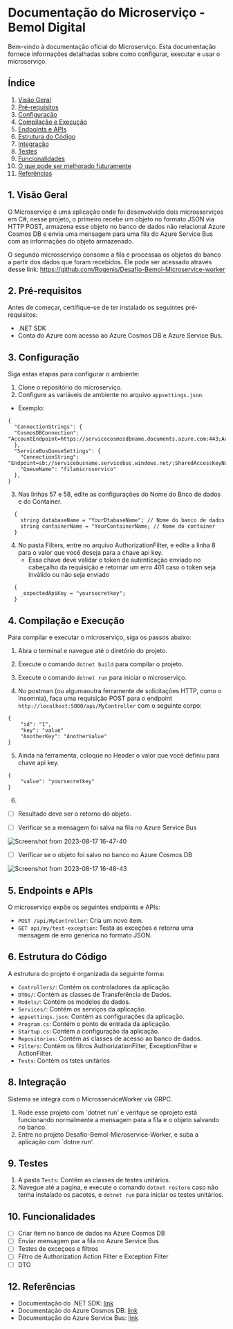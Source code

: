 # Documentação do Microserviço - Bemol Digital

Bem-vindo à documentação oficial do Microserviço. Esta documentação fornece informações detalhadas sobre como configurar, executar e usar o microserviço.

## Índice

1. [Visão Geral](#visão-geral)
2. [Pré-requisitos](#pré-requisitos)
3. [Configuração](#configuração)
4. [Compilação e Execução](#compilação-e-execução)
5. [Endpoints e APIs](#endpoints-e-apis)
6. [Estrutura do Código](#estrutura-do-código)
7. [Integração](#integração)
8. [Testes](#testes)
9. [Funcionalidades](#funcionalidades)
10. [O que pode ser melhorado futuramente](#o-que-pode-ser-melhorado-futuramente)
11. [Referências](#referências)

## 1. Visão Geral

O Microserviço é uma aplicação onde foi desenvolvido dois microsserviços em C#, nesse projeto, o primeiro recebe um objeto no formato
JSON via HTTP POST, armazena esse objeto no banco de dados não relacional Azure Cosmos DB e envia uma mensagem para uma fila do Azure Service Bus com as informações do objeto armazenado.

O segundo microsserviço consome a fila e processaa os objetos do banco a partir dos dados que foram
recebidos. Ele pode ser acessado através desse link: https://github.com/Rogenis/Desafio-Bemol-Microservice-worker

## 2. Pré-requisitos

Antes de começar, certifique-se de ter instalado os seguintes pré-requisitos:
- .NET SDK
- Conta do Azure com acesso ao Azure Cosmos DB e Azure Service Bus.

## 3. Configuração

Siga estas etapas para configurar o ambiente:
1. Clone o repositório do microserviço.
2. Configure as variáveis de ambiente no arquivo `appsettings.json`.
- Exemplo:
```
{
  "ConnectionStrings": {
  "CosmosDBConnection": "AccountEndpoint=https://servicecosmosdbname.documents.azure.com:443;AccountKey=youaccountname;"
  },
  "ServiceBusQueueSettings": {
    "ConnectionString": "Endpoint=sb://servicebusname.servicebus.windows.net/;SharedAccessKeyName=RootManageSharedAccessKey;SharedAccessKey=yousharedacesskey",
    "QueueName": "filamicroservico"
  },
}
```
3. Nas linhas 57 e 58, edite as configurações do Nome do Bnco de dados e do Container.
```
  {
    string databaseName = "YourDtabaseName"; // Nome do banco de dados
    string containerName = "YourContainerName; // Nome do container
  }
```
4. No pasta Filters, entre no arquivo AuthorizationFilter, e edite a linha 8 para o valor que você deseja para a chave api key.
   - Essa chave deve validar o token de autenticação enviado no cabeçalho da requisição e retornar um erro 401 caso o token seja inválido ou não seja enviado
```
  {
    _expectedApiKey = "yoursecretkey"; 
  }
```

## 4. Compilação e Execução

Para compilar e executar o microserviço, siga os passos abaixo:
1. Abra o terminal e navegue até o diretório do projeto.
2. Execute o comando `dotnet build` para compilar o projeto.
3. Execute o comando `dotnet run` para iniciar o microserviço.

4. No postman (ou algumaoutra ferramente de solicitações HTTP, como o Insomnia), faça uma requisição POST para o endpoint `http://localhost:5000/api/MyController` com o seguinte corpo:
```
{
    "id": "1",
    "key": "value"
    "AnotherKey": "AnotherValue"
}
```
5. Ainda na ferramenta, coloque no Header o valor que você definiu para chave api key.
```
{
    "value": "yoursecretkey"
}
```
6.
  - [ ] Resultado deve ser o retorno do objeto.
   
  - [ ] Verificar se a mensagem foi salva na fila no Azure Service Bus
        
![Screenshot from 2023-08-17 16-47-40](https://github.com/Rogenis/Desafio-Bemol-Microservice/assets/49156356/fda3dd8d-9aac-482e-b35a-5bc95b507def)


- [ ] Verificar se o objeto foi salvo no banco no Azure Cosmos DB

![Screenshot from 2023-08-17 16-48-43](https://github.com/Rogenis/Desafio-Bemol-Microservice/assets/49156356/ddbc714d-3b72-48bc-8961-eb70fb803f2a)



## 5. Endpoints e APIs

O microserviço expõe os seguintes endpoints e APIs:

- `POST /api/MyController`: Cria um novo item.
- `GET api/my/test-exception`: Testa as exceções e retorna uma mensagem de erro genérica no formato JSON. 

## 6. Estrutura do Código

A estrutura do projeto é organizada da seguinte forma:
- `Controllers/`: Contém os controladores da aplicação.
- `DTOs/`: Contém as classes de Transferência de Dados.
- `Models/`: Contém os modelos de dados.
- `Services/`: Contém os serviços da aplicação.
- `appsettings.json`: Contém as configurações da aplicação.
- `Program.cs`: Contém o ponto de entrada da aplicação.
- `Startup.cs`: Contém a configuração da aplicação.
- `Repositóries`: Contém as classes de acesso ao banco de dados.
- `Filters`: Contém os filtros AuthorizationFilter, ExceptionFilter e ActionFilter.
- `Tests`: Contém os tstes unitários

## 8. Integração

Sistema se integra com o MicrosserviceWorker via GRPC.
1. Rode esse projeto com `dotnet run' e verifque se oprojeto está funcionando normalmente a mensagem para a fila e o objeto salvando no banco.
2. Entre no projeto Desafio-Bemol-Microservice-Worker, e suba a aplicação com `dotne run'. 

## 9. Testes

1. A pasta `Tests`: Contém as classes de testes unitários.
2. Navegue até a pagina, e execute o comando `dotnet restore` caso não tenha instalado os pacotes, e `dotnet run` para iniciar os testes unitários.

## 10. Funcionalidades
- [ ] Criar item no banco de dados na Azure Cosmos DB
- [ ] Enviar mensagem par a fila no Azure Service Bus
- [ ] Testes de exceçoes e filtros
- [ ] Filtro de Authorization Action Filter e Exception Filter
- [ ] DTO

## 12. Referências

- Documentação do .NET SDK: [link](https://docs.microsoft.com/dotnet/core/sdk)
- Documentação do Azure Cosmos DB: [link](https://docs.microsoft.com/azure/cosmos-db/)
- Documentação do Azure Service Bus: [link](https://docs.microsoft.com/azure/service-bus/)
